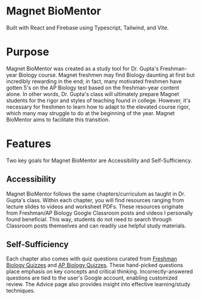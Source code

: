 # Magnet BioMentor

Built with React and Firebase using Typescript, Tailwind, and Vite.

# Purpose

Magnet BioMentor was created as a study tool for Dr. Gupta's Freshman-year Biology course. Magnet freshmen may find Biology daunting at first but incredibly rewarding in the end; in fact, many motivated freshmen have gotten 5's on the AP Biology test based on the freshman-year content alone. In other words, Dr. Gupta's class will ultimately prepare Magnet students for the rigor and styles of teaching found in college. However, it's necessary for freshmen to learn how to adapt to the elevated course rigor, which many may struggle to do at the beginning of the year. Magnet BioMentor aims to facilitate this transition.

# Features

Two key goals for Magnet BioMentor are Accessibility and Self-Sufficiency.

## Accessibility

Magnet BioMentor follows the same chapters/curriculum as taught in Dr. Gupta's class. Within each chapter, you will find resources ranging from lecture slides to videos and worksheet PDFs. These resources originate from Freshman/AP Biology Google Classroom posts and videos I personally found beneficial. This way, students do not need to search through Classroom posts themselves and can readily use helpful study materials.

## Self-Sufficiency

Each chapter also comes with quiz questions curated from [Freshman Biology Quizzes](https://highered.mheducation.com/sites/0072919345/student_view0/chapter1/multiple_choice_quiz.html) and [AP Biology Quizzes](https://media.pearsoncmg.com/bc/bc_campbell_biology_11/msa/content/practice-test/app/). These hand-picked questions place emphasis on key concepts and critical thinking. Incorrectly-answered questions are tied to the user's Google account, enabling customized review. The Advice page also provides insight into effective learning/study techniques.
